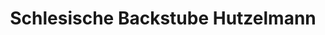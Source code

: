 ---
title: "Schlesische Backstube Hutzelmann"
url: /berlin/schlesische-backstube-hutzelmann/
shop: Bäckerei
---
